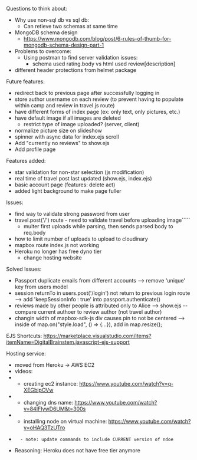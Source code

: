 Questions to think about:
- Why use non-sql db vs sql db:
    - Can retieve two schemas at same time 
- MongoDB schema design
    - https://www.mongodb.com/blog/post/6-rules-of-thumb-for-mongodb-schema-design-part-1
- Problems to overcome:
    - Using postman to find server validation issues: 
        - schema used rating.body vs html used review[description]
- different header protections from helmet package

Future features:
- redirect back to previous page after successfully logging in
- store author username on each review (to prevent having to populate within camp and review in travel.js route)
- have different forms of index page (ex: only text, only pictures, etc.)
- have default image if all images are deleted
    - restrict type of image uploaded? (server, client)
- normalize picture size on slideshow
- spinner with async data for index.ejs scroll 
- Add "currently no reviews" to show.ejs
- Add profile page

Features added:
- star validation for non-star selection (js modification)
- real time of travel post last updated (show.ejs, index.ejs)
- basic account page (features: delete act)
- added light background to make page fuller

Issues:
- find way to validate strong password from user
- travel.post('/') route - need to validate travel before uploading image`````
    - multer first uploads while parsing, then sends parsed body to req.body 
- how to limit number of uploads to upload to cloudinary
- mapbox route index.js not working
- Heroku no longer has free dyno tier 
    - change hosting website

Solved Issues:
- Passport duplicate emails from different accounts 
    --> remove 'unique' key from users model 
- session returnTo in users.post('/login') not return to previous login route
    --> add 'keepSessionInfo : true' into passport.authenticate()
- reviews made by other people is attributed only to Alice
    --> show.ejs -- compare current authoer to review author (not travel author)
- changin width of mapbox-sdk-js div causes pin to not be centered 
    --> inside of map.on("style.load", () => {...}), add in map.resize(); 

EJS Shortcuts: https://marketplace.visualstudio.com/items?itemName=DigitalBrainstem.javascript-ejs-support

Hosting service:
- moved from Heroku -> AWS EC2 
-   videos:
-    - creating ec2 instance: https://www.youtube.com/watch?v=q-XEGbipOVw
-    - changing dns name: https://www.youtube.com/watch?v=84IFIywD6UM&t=300s
-    - installing node on virtual machine: https://www.youtube.com/watch?v=oHAQ3TzUTro
-       - note: update commands to include CURRENT version of ndoe
-   Reasoning: Heroku does not have free tier anymore